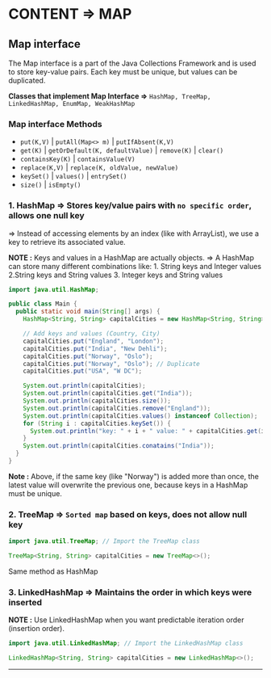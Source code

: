 # CONTENT => MAP

## Map interface

The Map interface is a part of the Java Collections Framework and is used to store key-value pairs. Each key must be unique, but values can be duplicated.

**Classes that implement Map Interface =>** `HashMap, TreeMap, LinkedHashMap, EnumMap, WeakHashMap` 

### Map interface Methods

- `put(K,V)` | `putAll(Map<> m)` | `putIfAbsent(K,V)`
- `get(K)` | `getOrDefault(K, defaultValue)` | `remove(K)` | `clear()`
- `containsKey(K)` | `containsValue(V)`
- `replace(K,V)` | `replace(K, oldValue, newValue)`
- `keySet()` | `values()` | `entrySet()`
- `size()` | `isEmpty()`

### 1. HashMap       => Stores key/value pairs with `no specific order`, allows one null key

=> Instead of accessing elements by an index (like with ArrayList), we use a key to retrieve its associated value.

**NOTE :** Keys and values in a HashMap are actually objects. => A HashMap can store many different combinations like: 1. String keys and Integer values 2.String keys and String values 3. Integer keys and String values

```java
import java.util.HashMap;

public class Main {
  public static void main(String[] args) {
    HashMap<String, String> capitalCities = new HashMap<String, String>(); //HashMap object

    // Add keys and values (Country, City)
    capitalCities.put("England", "London");
    capitalCities.put("India", "New Dehli"); 
    capitalCities.put("Norway", "Oslo");
    capitalCities.put("Norway", "Oslo"); // Duplicate
    capitalCities.put("USA", "W DC");

    System.out.println(capitalCities);
    System.out.println(capitalCities.get("India"));
    System.out.println(capitalCities.size());
    System.out.println(capitalCities.remove("England"));
    System.out.println(capitalCities.values() instanceof Collection);
    for (String i : capitalCities.keySet()) {
      System.out.println("key: " + i + " value: " + capitalCities.get(i));
    }
    System.out.println(capitalCities.conatains("India"));
  }
}
```

**Note :** Above, if the same key (like "Norway") is added more than once, the latest value will overwrite the previous one, because keys in a HashMap must be unique.


### 2. TreeMap       => `Sorted map` based on keys, does not allow null key

```java
import java.util.TreeMap; // Import the TreeMap class

TreeMap<String, String> capitalCities = new TreeMap<>();
```
Same method as HashMap

### 3. LinkedHashMap => Maintains the order in which keys were inserted

**NOTE :** Use LinkedHashMap when you want predictable iteration order (insertion order).

```JAVA
import java.util.LinkedHashMap; // Import the LinkedHashMap class

LinkedHashMap<String, String> capitalCities = new LinkedHashMap<>();
```


-----
